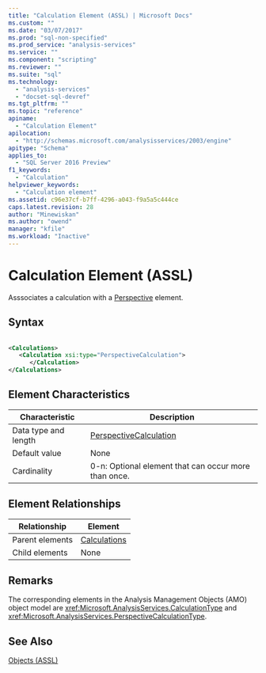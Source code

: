 ```yaml
---
title: "Calculation Element (ASSL) | Microsoft Docs"
ms.custom: ""
ms.date: "03/07/2017"
ms.prod: "sql-non-specified"
ms.prod_service: "analysis-services"
ms.service: ""
ms.component: "scripting"
ms.reviewer: ""
ms.suite: "sql"
ms.technology: 
  - "analysis-services"
  - "docset-sql-devref"
ms.tgt_pltfrm: ""
ms.topic: "reference"
apiname: 
  - "Calculation Element"
apilocation: 
  - "http://schemas.microsoft.com/analysisservices/2003/engine"
apitype: "Schema"
applies_to: 
  - "SQL Server 2016 Preview"
f1_keywords: 
  - "Calculation"
helpviewer_keywords: 
  - "Calculation element"
ms.assetid: c96e37cf-b7ff-4296-a043-f9a5a5c444ce
caps.latest.revision: 28
author: "Minewiskan"
ms.author: "owend"
manager: "kfile"
ms.workload: "Inactive"
---
```

# Calculation Element (ASSL)
  Asssociates a calculation with a [Perspective](../../../analysis-services/scripting/objects/perspective-element-assl.md) element.  
  
## Syntax  
  
```xml  
  
<Calculations>  
   <Calculation xsi:type="PerspectiveCalculation">  
      </Calculation>  
</Calculations>  
```  
  
## Element Characteristics  
  
|Characteristic|Description|  
|--------------------|-----------------|  
|Data type and length|[PerspectiveCalculation](../../../analysis-services/scripting/data-type/perspectivecalculation-data-type-assl.md)|  
|Default value|None|  
|Cardinality|0-n: Optional element that can occur more than once.|  
  
## Element Relationships  
  
|Relationship|Element|  
|------------------|-------------|  
|Parent elements|[Calculations](../../../analysis-services/scripting/collections/calculations-element-assl.md)|  
|Child elements|None|  
  
## Remarks  
 The corresponding elements in the Analysis Management Objects (AMO) object model are <xref:Microsoft.AnalysisServices.CalculationType> and <xref:Microsoft.AnalysisServices.PerspectiveCalculationType>.  
  
## See Also  
 [Objects &#40;ASSL&#41;](../../../analysis-services/scripting/objects/objects-assl.md)  
  
  
